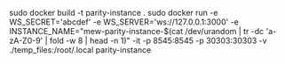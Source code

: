 sudo docker build -t parity-instance .
sudo docker run -e WS_SECRET='abcdef' -e WS_SERVER='ws://127.0.0.1:3000' -e INSTANCE_NAME="mew-parity-instance-$(cat /dev/urandom | tr -dc 'a-zA-Z0-9' | fold -w 8 | head -n 1)" -it -p 8545:8545 -p 30303:30303 -v ./temp_files:/root/.local parity-instance